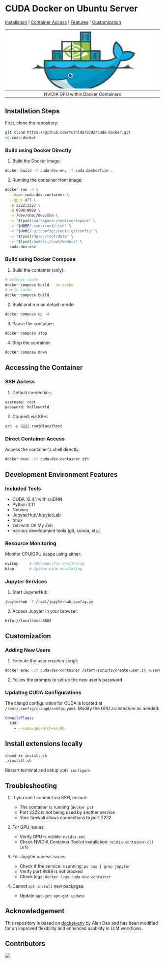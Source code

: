 # CUDA Docker on Ubuntu Server

[Installation](#installation-steps) | [Container Access](#accessing-the-container) | [Features](#development-environment-features) | [Customization](#customization)

| ![nvidia-docker](https://github.com/tuanlda78202/cuda-docker/blob/main/public/banner.png) | 
|:--:| 
| NVIDIA GPU within Docker Containers|
## Installation Steps

First, clone the repository:
```bash
git clone https://github.com/tuanlda78202/cuda-docker.git
cd cuda-docker
```
### Build using Docker Directly
1. Build the Docker image:
```bash
docker build -t cuda-dev-env -f cuda.Dockerfile .
```
2. Running the container from image:
```bash
docker run -d \
  --name cuda-dev-container \
  --gpus all \
  -p 2222:2222 \
  -p 8888:8888 \
  -v /dev/shm:/dev/shm \
  -v "$(pwd)/workspace:/root/workspace" \
  -v "$HOME/.ssh:/root/.ssh" \
  -v "$HOME/.gitconfig:/root/.gitconfig" \
  -v "$(pwd)/data:/root/data" \
  -v "$(pwd)/models:/root/models" \
  cuda-dev-env
```
### Build using Docker Compose

1. Build the container (only): 
```bash
# without cache
docker compose build --no-cache
# with cache
docker compose build
```
2. Build and run on detach mode:
```bash
docker compose up -d
```
3. Pause the container:
```bash
docker compose stop
```
4. Stop the container:
```bash
docker compose down
```

## Accessing the Container

### SSH Access

1. Default credentials:
```bash
username: root
password: helloworld
```

2. Connect via SSH:
```bash
ssh -p 2222 root@localhost
```

### Direct Container Access

Access the container's shell directly:
```bash
docker exec -it cuda-dev-container zsh
```

## Development Environment Features

### Included Tools
- CUDA 12.4.1 with cuDNN
- Python 3.11
- Neovim
- JupyterHub/JupyterLab
- tmux
- zsh with Oh My Zsh
- Various development tools (git, conda, etc.)

### Resource Monitoring
Monitor CPU/GPU usage using either:
```bash
nvitop     # GPU-specific monitoring
btop       # System-wide monitoring
```

### Jupyter Services

1. Start JupyterHub:
```bash
jupyterhub -f /root/jupyterhub_config.py
```

2. Access Jupyter in your browser:
```
http://localhost:8888
```

## Customization

### Adding New Users

1. Execute the user creation script:
```bash
docker exec -it cuda-dev-container /start-scripts/create-user.sh <username>
```

2. Follow the prompts to set up the new user's password

### Updating CUDA Configurations

The clangd configuration for CUDA is located at `/root/.config/clangd/config.yaml`. Modify the GPU architecture as needed:
```yaml
CompileFlags:
  Add:
    - --cuda-gpu-arch=sm_86
```

## Install extensions locally

```bash
chmod +x install.sh
./install.sh
```
Restart terminal and setup `p10k configure`

## Troubleshooting

1. If you can't connect via SSH, ensure:
   - The container is running (`docker ps`)
   - Port 2222 is not being used by another service
   - Your firewall allows connections to port 2222

2. For GPU issues:
   - Verify GPU is visible: `nvidia-smi`
   - Check NVIDIA Container Toolkit installation: `nvidia-container-cli info`

3. For Jupyter access issues:
   - Check if the service is running: `ps aux | grep jupyter`
   - Verify port 8888 is not blocked
   - Check logs: `docker logs cuda-dev-container`
  
4. Cannot `apt install` new packages:
   - Update `apt-get`: `apt-get update`

## Acknowledgement
This repository is based on [docker-env](https://github.com/tikikun/my_container) by Alan Dao and has been modified for an improved flexibility and enhanced usability in LLM workflows.

## Contributors 
<a href="https://github.com/tuanlda78202/cuda-docker/graphs/contributors">
<img src="https://contrib.rocks/image?repo=tuanlda78202/cod" /></a>
</a>

